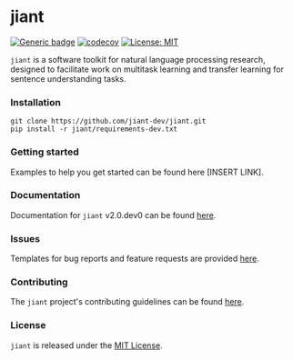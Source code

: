 # jiant
[![Generic badge](https://img.shields.io/badge/version-2.0.dev0-blue.svg)](https://shields.io/)
[![codecov](https://codecov.io/gh/jiant-dev/jiant/branch/master/graph/badge.svg)](https://codecov.io/gh/jiant-dev/jiant)
[![License: MIT](https://img.shields.io/badge/License-MIT-green.svg)](https://opensource.org/licenses/MIT)

`jiant` is a software toolkit for natural language processing research, designed to facilitate work on multitask learning and transfer learning for sentence understanding tasks. 

### Installation
```
git clone https://github.com/jiant-dev/jiant.git
pip install -r jiant/requirements-dev.txt
```

### Getting started
Examples to help you get started can be found here [INSERT LINK].

### Documentation
Documentation for `jiant` v2.0.dev0 can be found [here](https://jiant-dev.github.io/jiant/).

### Issues
Templates for bug reports and feature requests are provided [here](https://github.com/jiant-dev/jiant/issues/new/choose).

### Contributing
The `jiant` project's contributing guidelines can be found [here](CONTRIBUTING.md).

### License
`jiant` is released under the [MIT License](https://github.com/jiant-dev/jiant/blob/master/LICENSE).
